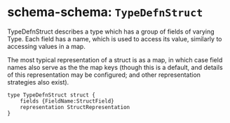 # schema-schema: `TypeDefnStruct`

TypeDefnStruct describes a type which has a group of fields of varying Type.
Each field has a name, which is used to access its value, similarly to
accessing values in a map.

The most typical representation of a struct is as a map, in which case field
names also serve as the the map keys (though this is a default, and details
of this representation may be configured; and other representation strategies
also exist).


```ipldsch
type TypeDefnStruct struct {
	fields {FieldName:StructField}
	representation StructRepresentation
}
```
